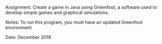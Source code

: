 Assignment: Create a game in Java using Greenfoot, a software used to develop simple games and graphical simulations.

Notes: To run this program, you must have an updated Greenfoot environment

Date: December 2018
